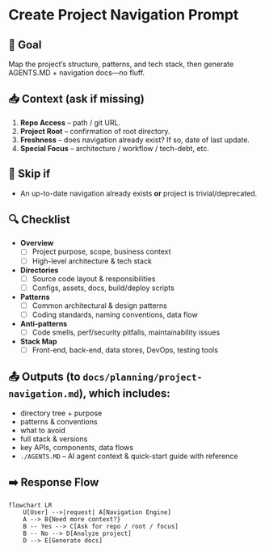 # Create Project Navigation Prompt 

## 🎯 Goal
Map the project’s structure, patterns, and tech stack, then generate AGENTS.MD + navigation docs—no fluff.

## 📥 Context (ask if missing)
1. **Repo Access** – path / git URL.
2. **Project Root** – confirmation of root directory.
3. **Freshness** – does navigation already exist? If so, date of last update.
4. **Special Focus** – architecture / workflow / tech-debt, etc.

## 🚦 Skip if
- An up-to-date navigation already exists **or** project is trivial/deprecated.

## 🔍 Checklist
- **Overview**  
  - [ ] Project purpose, scope, business context  
  - [ ] High-level architecture & tech stack  

- **Directories**  
  - [ ] Source code layout & responsibilities  
  - [ ] Configs, assets, docs, build/deploy scripts  

- **Patterns**  
  - [ ] Common architectural & design patterns  
  - [ ] Coding standards, naming conventions, data flow  

- **Anti-patterns**  
  - [ ] Code smells, perf/security pitfalls, maintainability issues  

- **Stack Map**  
  - [ ] Front-end, back-end, data stores, DevOps, testing tools  

## 📤 Outputs (to `docs/planning/project-navigation.md`), which includes:
  - directory tree + purpose  
  - patterns & conventions  
  - what to avoid  
  - full stack & versions  
  - key APIs, components, data flows  
- `./AGENTS.MD` – AI agent context & quick-start guide with reference 

## ➡️ Response Flow
```mermaid
flowchart LR
    U[User] -->|request| A[Navigation Engine]
    A --> B{Need more context?}
    B -- Yes --> C[Ask for repo / root / focus]
    B -- No --> D[Analyze project]
    D --> E[Generate docs]
